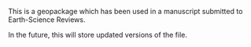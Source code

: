 This is a geopackage which has been used in a manuscript submitted to Earth-Science Reviews.

In the future, this will store updated versions of the file. 
